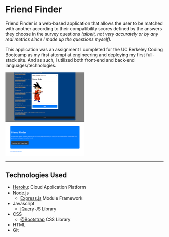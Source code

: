 # Friend Finder

Friend Finder is a web-based application that allows the user to be matched with another according to their compatibility scores defined by the answers they choose in the survey questions *(albeit, not very accurately or by any real metrics since I made up the questions myself).*

This application was an assignment I completed for the UC Berkeley Coding Bootcamp as my first attempt at engineering and deploying my first full-stack site. And as such, I utilized both front-end and back-end languages/technologies.

<img src="app/public/images/ss1.PNG" width=50%>
<img src="app/public/images/ss2.PNG" width=50%>


---
## Technologies Used

- [Heroku](https://www.heroku.com/): Cloud Application Platform
- [Node.js](https://nodejs.org/)
    - [Express.js](https://expressjs.com/) Module Framework
- Javascript
    - [jQuery](https://jquery.com) JS Library
- CSS
    - [@Bootstrap](https://getbootstrap.com) CSS Library
- HTML
- Git